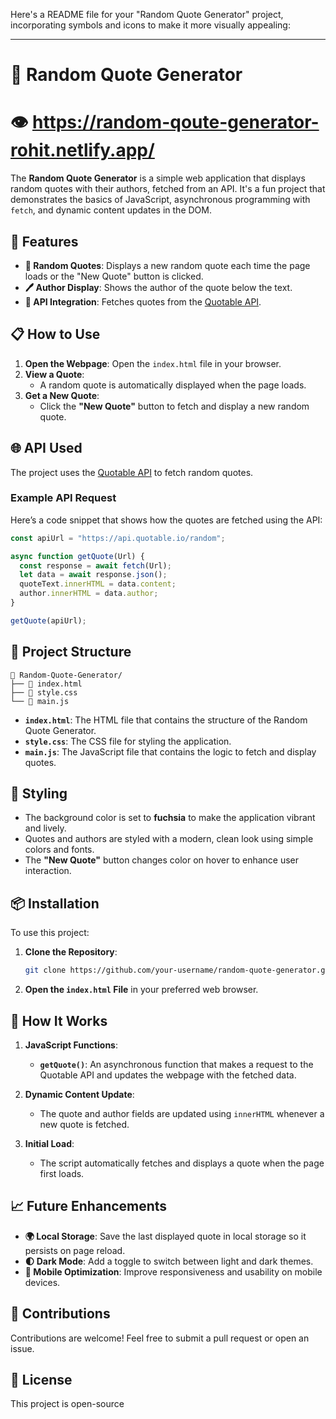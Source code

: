 Here's a README file for your "Random Quote Generator" project, incorporating symbols and icons to make it more visually appealing:

---

# 📜 Random Quote Generator
# 👁️  https://random-qoute-generator-rohit.netlify.app/

The **Random Quote Generator** is a simple web application that displays random quotes with their authors, fetched from an API. It's a fun project that demonstrates the basics of JavaScript, asynchronous programming with `fetch`, and dynamic content updates in the DOM.

## 🌟 Features

- **🎲 Random Quotes**: Displays a new random quote each time the page loads or the "New Quote" button is clicked.
- **🖊️ Author Display**: Shows the author of the quote below the text.
- **🔗 API Integration**: Fetches quotes from the [Quotable API](https://api.quotable.io/random).

## 📋 How to Use

1. **Open the Webpage**: Open the `index.html` file in your browser.
2. **View a Quote**:
   - A random quote is automatically displayed when the page loads.
3. **Get a New Quote**:
   - Click the **"New Quote"** button to fetch and display a new random quote.

## 🌐 API Used

The project uses the [Quotable API](https://api.quotable.io/random) to fetch random quotes.

### Example API Request

Here’s a code snippet that shows how the quotes are fetched using the API:

```javascript
const apiUrl = "https://api.quotable.io/random";

async function getQuote(Url) {
  const response = await fetch(Url);
  let data = await response.json();
  quoteText.innerHTML = data.content;
  author.innerHTML = data.author;
}

getQuote(apiUrl);
```

## 📂 Project Structure

```
📁 Random-Quote-Generator/
├── 📄 index.html
├── 📄 style.css
└── 📄 main.js
```

- **`index.html`**: The HTML file that contains the structure of the Random Quote Generator.
- **`style.css`**: The CSS file for styling the application.
- **`main.js`**: The JavaScript file that contains the logic to fetch and display quotes.

## 🎨 Styling

- The background color is set to **fuchsia** to make the application vibrant and lively.
- Quotes and authors are styled with a modern, clean look using simple colors and fonts.
- The **"New Quote"** button changes color on hover to enhance user interaction.

## 📦 Installation

To use this project:

1. **Clone the Repository**:
   ```bash
   git clone https://github.com/your-username/random-quote-generator.git
   ```
2. **Open the `index.html` File** in your preferred web browser.

## 🔧 How It Works

1. **JavaScript Functions**:
   - **`getQuote()`**: An asynchronous function that makes a request to the Quotable API and updates the webpage with the fetched data.

2. **Dynamic Content Update**:
   - The quote and author fields are updated using `innerHTML` whenever a new quote is fetched.

3. **Initial Load**:
   - The script automatically fetches and displays a quote when the page first loads.

## 📈 Future Enhancements

- **🌍 Local Storage**: Save the last displayed quote in local storage so it persists on page reload.
- **🌓 Dark Mode**: Add a toggle to switch between light and dark themes.
- **📱 Mobile Optimization**: Improve responsiveness and usability on mobile devices.

## 🎉 Contributions

Contributions are welcome! Feel free to submit a pull request or open an issue.

## 📝 License

This project is open-source 

